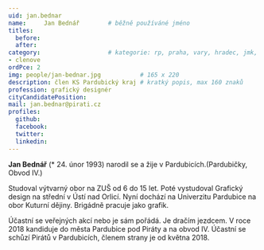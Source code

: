 ```yaml
---
uid: jan.bednar
name:     Jan Bednář   		# běžně používáné jméno
titles:
  before:
  after:
category:             		# kategorie: rp, praha, vary, hradec, jmk, senat
- clenove
ordPce: 2
img: people/jan-bednar.jpg           # 165 x 220
description: člen KS Pardubický kraj # kratký popis, max 160 znaků
profession: grafický designér
cityCandidatePosition:
mail: jan.bednar@pirati.cz
profiles:
  github:
  facebook:
  twitter:
  linkedin:
---
```

**Jan Bednář** (* 24. únor 1993) narodil se a žije v Pardubicích.(Pardubičky, Obvod IV.)

Studoval výtvarný obor na ZUŠ od 6 do 15 let. Poté vystudoval Grafický design na střední v Ústí nad Orlicí. Nyní dochází na Univerzitu Pardubice na obor Kuturní dějiny. Brigádně pracuje jako grafik.

Účastní se veřejných akcí nebo je sám pořádá. Je dračím jezdcem. V roce 2018 kandiduje do města Pardubice pod Piráty a na obvod IV. Účastní se schůzí Pirátů v Pardubicích, členem strany je od května 2018.
